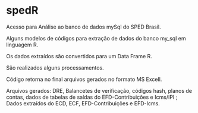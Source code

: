 # spedR
Acesso para Análise ao banco de dados mySql do SPED Brasil.

Alguns modelos de códigos para extração de dados do banco my_sql em linguagem R.

Os dados extraídos são convertidos para um Data Frame R.

São realizados alguns processamentos.

Código retorna no final arquivos gerados no formato MS Excell.

Arquivos gerados: DRE, Balancetes de verificação, códigos hash, planos de contas, 
dados de tabelas de saídas do EFD-Contribuições e Icms/IPI ;
Dados extraídos do ECD, ECF, EFD-Contribuições e EFD-Icms.

